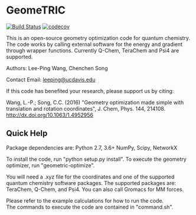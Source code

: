 # GeomeTRIC
[![Build Status](https://travis-ci.org/leeping/geomeTRIC.svg?branch=master)](https://travis-ci.org/leeping/geomeTRIC)
[![codecov](https://codecov.io/gh/leeping/geometric/branch/master/graph/badge.svg)](https://codecov.io/gh/leeping/geometric)

This is an open-source geometry optimization code for quantum
chemistry.  The code works by calling external software for the energy
and gradient through wrapper functions.  Currently Q-Chem, TeraChem
and Psi4 are supported.

Authors: Lee-Ping Wang, Chenchen Song

Contact Email: leeping@ucdavis.edu

If this code has benefited your research, please support us by citing:

Wang, L.-P.; Song, C.C. (2016) "Geometry optimization made simple with translation and rotation coordinates", J. Chem, Phys. 144, 214108.
http://dx.doi.org/10.1063/1.4952956

## Quick Help

Package dependencies are:
Python 2.7, 3.6+
NumPy, Scipy, NetworkX

To install the code, run "python setup.py install".
To execute the geometry optimizer, run "geometric-optimize".

You will need a .xyz file for the coordinates and one of the supported 
quantum chemistry software packages.  The supported packages are:
TeraChem, Q-Chem, and Psi4.  You can also call Gromacs for MM forces.

Please refer to the example calculations for how to run the code.  
The commands to execute the code are contained in "command.sh".


